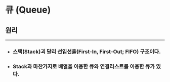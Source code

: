큐 (Queue)
=============
## 원리
---------------
- ### 스택(Stack)괴 달리 선입선출(First-In, First-Out; FIFO) 구조이다.
- ### Stack과 마찬가지로 배열을 이용한 큐와 연결리스트를 이용한 큐가 있다.